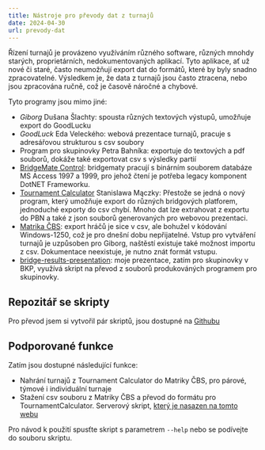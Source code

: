 ```yaml
---
title: Nástroje pro převody dat z turnajů
date: 2024-04-30
url: prevody-dat
---
```


Řízení turnajů je provázeno využíváním různého software, různých mnohdy starých,
proprietárních, nedokumentovaných aplikací. Tyto aplikace, ať už nové či staré,
často neumožňují export dat do formátů, které by byly snadno zpracovatelné.
Výsledkem je, že data z turnajů jsou často ztracena, nebo jsou zpracována ručně,
což je časově náročné a chybové.

Tyto programy jsou mimo jiné:

- _Giborg_ Dušana Šlachty: spousta různých textových výstupů, umožňuje export do GoodLucku
- _GoodLuck_ Eda Veleckého: webová prezentace turnajů, pracuje s adresářovou strukturou s csv soubory 
- Program pro skupinovky Petra Bahníka: exportuje do textových a pdf souborů, dokáže také exportovat csv s výsledky partií
- [BridgeMate Control](https://support.bridgemate.com/en/support/solutions/articles/44002262504-bridgemate-control-software-3-9-9): bridgematy pracují s binárním souborem databáze MS Access 1997 a 1999, pro jehož čtení je potřeba legacy komponent DotNET Frameworku.
- [Tournament Calculator](https://tournamentcalculator.com/) Stanislawa Mączky: Přestože se jedná o nový program, který umožňuje export do různých bridgových platforem, jednoduché exporty do csv chybí. Mnoho dat lze extrahovat z exportu do PBN a také z json souborů generovaných pro webovou prezentaci.
- [Matrika ČBS](https://www.matrikacbs.cz/): export hráčů je sice v csv, ale bohužel v kódování Windows-1250, což je pro dnešní dobu nepřijatelné.  Vstup pro vytváření turnajů je uzpůsoben pro Giborg, naštěstí existuje také možnost importu z csv. Dokumentace neexistuje, je nutno znát formát vstupu.
- [bridge-results-presentation](https://github.com/zdenecek/bridge-results-presentation): moje prezentace, zatím pro skupinovky v BKP, využívá skript na převod z souborů produkováných programem pro skupinovky.

## Repozitář se skripty

Pro převod jsem si vytvořil pár skriptů, jsou dostupné 
na [Githubu](https://github.com/zdenecek/bridge-scripts)

## Podporované funkce

Zatím jsou dostupné následující funkce:

- Nahrání turnajů z Tournament Calculator do Matriky ČBS, pro párové, týmové i individuální turnaje
- Stažení csv souboru z Matriky ČBS a převod do formátu pro TournamentCalculator. Serverový skript, [který je nasazen na tomto webu]()

Pro návod k použití spusťte skript s parametrem `--help` nebo se podívejte do souboru skriptu.
